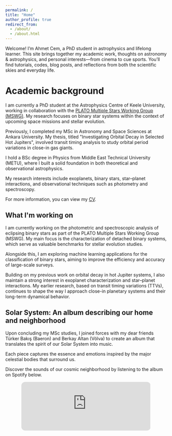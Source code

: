 ```yaml
---
permalink: /
title: "Home"
author_profile: true
redirect_from: 
  - /about/
  - /about.html
---
```


Welcome! I’m Ahmet Cem, a PhD student in astrophysics and lifelong learner.
This site brings together my academic work, thoughts on astronomy & astrophysics, and personal interests—from cinema to cue sports.
You’ll find tutorials, codes, blog posts, and reflections from both the scientific skies and everyday life. 

Academic background
======
I am currently a PhD student at the Astrophysics Centre of Keele University, working in collaboration with the [PLATO Multiple Stars Working Group (MSWG)](https://arxiv.org/abs/2502.07994). My research focuses on binary star systems within the context of upcoming space missions and stellar evolution.

Previously, I completed my MSc in Astronomy and Space Sciences at Ankara University. My thesis, titled "Investigating Orbital Decay in Selected Hot Jupiters", involved transit timing analysis to study orbital period variations in close-in gas giants.

I hold a BSc degree in Physics from Middle East Technical University (METU), where I built a solid foundation in both theoretical and observational astrophysics.

My research interests include exoplanets, binary stars, star–planet interactions, and observational techniques such as photometry and spectroscopy.

For more information, you can view my [CV](/cv).

What I'm working on
------
I am currently working on the photometric and spectroscopic analysis of eclipsing binary stars as part of the PLATO Multiple Stars Working Group (MSWG). My main focus is the characterization of detached binary systems, which serve as valuable benchmarks for stellar evolution studies.

Alongside this, I am exploring machine learning applications for the classification of binary stars, aiming to improve the efficiency and accuracy of large-scale surveys.

Building on my previous work on orbital decay in hot Jupiter systems, I also maintain a strong interest in exoplanet characterization and star–planet interactions. My earlier research, based on transit timing variations (TTVs), continues to shape the way I approach close-in planetary systems and their long-term dynamical behavior.

Solar System: An album describing our home and neighborhood
------
Upon concluding my MSc studies, I joined forces with my dear friends Türker Bakış (Baeron) and Berkay Altan (Völva) to create an album that translates the spirit of our Solar System into music.

Each piece captures the essence and emotions inspired by the major celestial bodies that surround us.

Discover the sounds of our cosmic neighborhood by listening to the album on Spotify below.

<div align="center">
<iframe style="border-radius:12px" src="https://open.spotify.com/embed/playlist/4AdX5W3WUQ2ASzecS7Dg5F?si=8chxMeHpT9-I1joItOvr_w" width="80%" height="152" frameborder="0" allowtransparency="true" allow="encrypted-media"></iframe>
</div>
